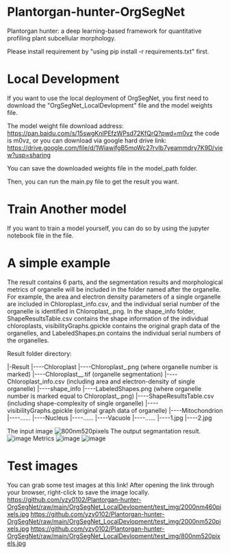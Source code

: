 # Plantorgan-hunter-OrgSegNet
Plantorgan hunter: a deep learning-based framework for quantitative profiling plant subcellular morphology.

Please install requirement by "using pip install -r requirements.txt" first.

# Local Development
If you want to use the local deployment of OrgSegNet, you first need to download the "OrgSegNet_LocalDevlopment" file and the model weights file.

The model weight file download address: https://pan.baidu.com/s/15swgKnIPEfzWPsd72KfQrQ?pwd=m0vz the code is m0vz,
or you can download via google hard drive link: https://drive.google.com/file/d/1WiawifgB5moWc27rvIb7yeammdry7K9D/view?usp=sharing

You can save the downloaded weights file in the model_path folder.

Then, you can run the main.py file to get the result you want.
  
# Train Another model
If you want to train a model yourself, you can do so by using the jupyter notebook file in the file.

# A simple example
The result contains 6 parts, and the segmentation results and morphological metrics of organelle will be included in the folder named after the organelle. For example, the area and electron density parameters of a single organelle are included in Chloroplast_info.csv, and the individual serial number of the organelle is identified in Chloroplast_.png. In the shape_info folder, ShapeResultsTable.csv contains the shape information of the individual chloroplasts, visibilityGraphs.gpickle contains the original graph data of the organelles, and LabeledShapes.pn contains the individual serial numbers of the organelles.

Result folder directory:

|-Result
|----Chloroplast
|----Chloroplast_.png (where organelle number is marked)
|----Chloroplast__.tif (organelle segmentation)
|----Chloroplast_info.csv (including area and electron-density of single organelle)
|----shape_info
|----LabeledShapes.png (where organelle number is marked equal to Chloroplast_.png)
|----ShapeResultsTable.csv (including shape-complexity of single organelle)
|----visibilityGraphs.gpickle (original graph data of organelle)
|----Mitochondrion
|----......
|----Nucleus
|----......
|----Vacuole
|----......
|----1.jpg
|----2.jpg

The input image
![800nm520pixels](https://user-images.githubusercontent.com/54012483/174546721-0073ef64-c456-4acd-8017-0ac49ddc6e74.jpg)
The output segmantation result.
![image](https://user-images.githubusercontent.com/54012483/174546614-3a4ce335-f52e-4de9-946a-7c54178f8fb7.jpg)
Metrics
![image](https://user-images.githubusercontent.com/54012483/174547124-a40395c0-0668-43d7-a917-7da7480caac8.png)
![image](https://user-images.githubusercontent.com/54012483/174547402-6de439c9-802f-4cbd-ad69-c6853ae0cf21.png)


# Test images
You can grab some test images at this link! After opening the link through your browser, right-click to save the image locally.
https://github.com/yzy0102/Plantorgan-hunter-OrgSegNet/raw/main/OrgSegNet_LocalDevlopment/test_img/2000nm460pixels.jpg
https://github.com/yzy0102/Plantorgan-hunter-OrgSegNet/raw/main/OrgSegNet_LocalDevlopment/test_img/2000nm520pixels.jpg
https://github.com/yzy0102/Plantorgan-hunter-OrgSegNet/raw/main/OrgSegNet_LocalDevlopment/test_img/800nm520pixels.jpg
